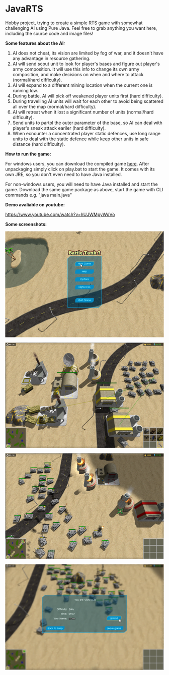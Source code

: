 # JavaRTS
Hobby project, trying to create a simple RTS game with somewhat challenging AI using Pure Java. 
Feel free to grab anything you want here, including the source code and image files! 


**Some features about the AI:**

1. AI does not cheat, its vision are limited by fog of war, and it doesn't have any advantage in resource gathering.
2. AI will send scout unit to look for player's bases and figure out player's army composition. It will use this info to change its own 
   army composition, and make decisions on when and where to attack (normal/hard difficulty).
3. AI will expand to a different mining location when the current one is running low.
4. During battle, AI will pick off weakened player units first (hard difficulty). 
5. During travelling AI units will wait for each other to avoid being scattered all over the map (normal/hard difficulty). 
6. AI will retreat when it lost a significant number of units (normal/hard difficulty).
7. Send units to partol the outer parameter of the base, so AI can deal with player's sneak attack eariler (hard difficulty).
8. When ecnounter a concentrated player static defences, use long range units to deal with the static defence while keep 
   other units in safe distance (hard difficulty).

**How to run the game:**

For windows users, you can download the compiled game [here](https://github.com/phu004/test/blob/master/test/BattleTank3.zip?raw=true). After unpackaging simply click on play.bat to start the game. It comes with its own JRE, so you don't even need to have Java installed.

For non-windows users, you will need to have Java installed and start the game. Download the same game package as above, start the game with CLI commands e.g. "java main.java"


**Demo avaliable on youtube:**

https://www.youtube.com/watch?v=hUJWMpyWdVo

**Some screenshots:**

![alt text](https://github.com/phu004/test/blob/master/test/rts_screenshot01.png)

![alt text](https://github.com/phu004/test/blob/master/test/rts_screenshot02.png)

![alt text](https://github.com/phu004/test/blob/master/test/rts_screenshot03.png)

![alt text](https://github.com/phu004/test/blob/master/test/rts_screenshot04.png)

